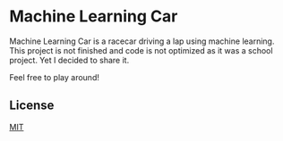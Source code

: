 # Machine Learning Car
Machine Learning Car is a racecar driving a lap using machine learning. This project is not finished and code is not optimized as it was a school project. Yet I decided to share it.

Feel free to play around!

## License
[MIT](LICENSE)
